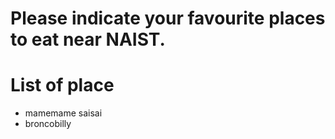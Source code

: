 # Please indicate your favourite places to eat near NAIST.

# List of place
- mamemame saisai
- broncobilly
